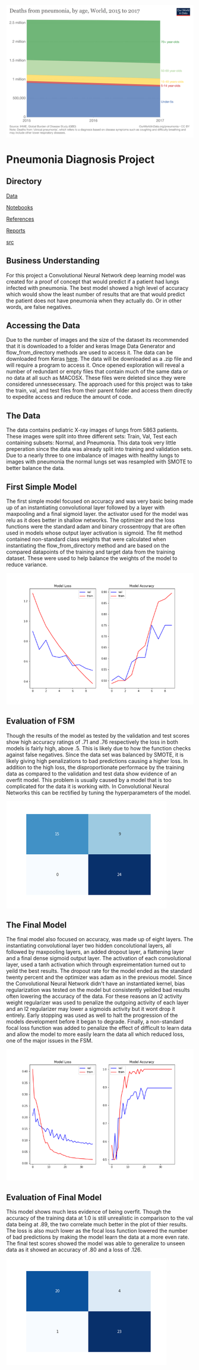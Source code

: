 ![WordPneumoniaDeaths](https://github.com/RCKettel/PhaseFour_ImageClassification/blob/main/References/Images/WorldPneumoniaDeaths%202015-2017.png)

# Pneumonia Diagnosis Project

## Directory

[Data](https://github.com/RCKettel/PhaseFour_ImageClassification/tree/main/Data)

[Notebooks](https://github.com/RCKettel/PhaseFour_ImageClassification/tree/main/Notebooks)

[References](https://github.com/RCKettel/PhaseFour_ImageClassification/tree/main/References)

[Reports](https://github.com/RCKettel/PhaseFour_ImageClassification/blob/main/Reports)

[src](https://github.com/RCKettel/PhaseFour_ImageClassification/tree/main/src)

## Business Understanding
For this project a Convolutional Neural Network deep learning model was created for a proof of concept that would predict if a patient had lungs infected with pneumonia.  The best model showed a high level of accuracy which would show the least number of results that are that would predict the patient does not have pneumonia when they actually do.  Or in other words, are false negatives.

## Accessing the Data
Due to the number of images and the size of the dataset its recommended that it is downloaded to a folder and keras Image Data Generator and flow_from_directory methods are used to access it. The data can be downloaded from Keras [here](https://www.kaggle.com/paultimothymooney/chest-xray-pneumonia).  The data will be downloaded as a .zip file and will require a program to access it.  Once opened exploration will reveal a number of redundant or empty files that contain much of the same data or no data at all such as MACOSX.  These files were deleted since they were considered unnessecessary.  The approach used for this project was to take the train, val, and test files from their parent folder and access them directly to expedite access and reduce the amount of code. 

## The Data
The data contains pediatric X-ray images of lungs from 5863 patients.  These images were split into three different sets: Train, Val, Test each containing subsets: Normal, and Pneumonia.  This data took very little preperation since the data was already split into training and validation sets.  Due to a nearly three to one imbalance of images with healthy lungs to images with pneumonia the normal lungs set was resampled with SMOTE to better balance the data.

## First Simple Model
The first simple model focused on accuracy and  was very basic being made up of an instantiating convolutional layer followed by a layer with maxpooling  and a final sigmoid layer.  the activator used for the model was relu as it does better in shallow networks.  The optimizer and the loss functions were the standard adam and binary crossentropy that are often used in models whose output layer activation is sigmoid.  The fit method contained non-standard class weights that were calculated when instantiating the flow_from_directory method and are based on the compared datapoints of the training and target data from the training dataset.  These were used to help balance the weights of the model to reduce variance.

![FSM](https://github.com/RCKettel/PhaseFour_ImageClassification/blob/main/References/Images/fsm.png)

## Evaluation of FSM
Though the results of the model as tested by the validation and test scores show high accuracy ratings of .71 and .76 respectively the loss in both models is fairly high, above .5. This is likely due to how the function checks against false negatives. Since the data set was balanced by SMOTE, it is likely giving high penalizations to bad predictions causing a higher loss. In addition to the high loss, the disproportionate performace by the training data as compared to the validation and test data show evidence of an overfit model. This problem is usually caused by a model that is too complicated for the data it is working with. In Convolutional Neural Networks this can be rectified by tuning the hyperparameters of the model.

![FSMConfusionMatirix](https://github.com/RCKettel/PhaseFour_ImageClassification/blob/main/References/Images/FSMconfusion.png)

## The Final Model
The final model also focused on accuracy, was made up of eight layers. The instantiating convolutional layer two hidden concolutional layers, all followed by maxpooling layers, an added dropout layer, a flattening layer and a final dense sigmoid output layer. The activation of each convolutional layer, used a tanh activation which through expreimentation turned out to yeild the best results.  The dropout rate for the model ended as the standard twenty percent and the optimizer was adam as in the previous model. Since the Convolutional Neural Network didn't have an instantiated kernel, bias regularization was tested on the model but consistently yeilded bad results often lowering the accuracy of the data.  For these reasons an l2 activity weight regularizer was used to penalize the outgoing activity of each layer and an l2 regularizer may lower a sigmoids activity but it wont drop it entirely.  Early stopping was used as well to halt the progression of the models development before it began to degrade.  Finally, a non-standard focal loss function was added to penalize the effect of difficult to learn data and allow the model to more easily learn the data all which reduced loss, one of the major issues in the FSM.

![FinModel](https://github.com/RCKettel/PhaseFour_ImageClassification/blob/main/References/Images/FinModel.png)

## Evaluation of Final Model
This model shows much less evidence of being overfit. Though the accuracy of the training data at 1.0 is still unrealistic in comparison to the val data being at .89, the two correlate much better in the plot of thier results. The loss is also much lower as the focal loss function lowered the number of bad predictions by making the model learn the data at a more even rate. The final test scores showed the model was able to generalize to unseen data as it showed an accuracy of .80 and a loss of .126.


![FinConfusionMatrix](https://github.com/RCKettel/PhaseFour_ImageClassification/blob/main/References/Images/FinalMconfusion.png)



      
     
